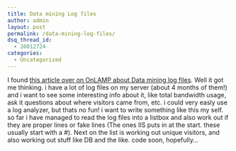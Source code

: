 ```yaml
---
title: Data mining Log files
author: admin
layout: post
permalink: /data-mining-log-files/
dsq_thread_id:
  - 26012724
categories:
  - Uncategorized
---
```

I found [this article over on OnLAMP about Data mining log files][1]. Well it got me thinking. i have a lot of log files on my server (about 4 months of them!) and i want to see some interesting info about it, like total bandwidth usage, ask it questions about where visitors came from, etc. i could very easly use a log analyzer, but thats no fun! i want to write something like this my self. so far i have managed to read the log files into a listbox and also work out if they are proper lines or fake lines (The ones IIS puts in at the start. these usually start with a #). Next on the list is working out unique visitors, and also working out stuff like DB and the like. code soon, hopefully&#8230;

 [1]: http://www.onlamp.com/pub/a/onlamp/2005/03/03/pg_datamining.html